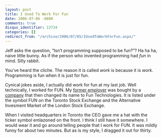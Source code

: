 ```yaml
---
layout: post
title: I Used To Work For Fun
date: 2006-07-06 -0800
comments: true
disqus_identifier: 13734
categories: []
redirect_from: "/archive/2006/07/05/IUsedToWorkForFun.aspx/"
---
```


Jeff asks the question, “Isn’t programming supposed to be fun?”? Ha ha
ha, naive little bunny. As if the person who invented programming had
*fun* in mind. Silly rabbit.

You’ve heard the cliche. The reason it is called *work* is because it is
*work*. Programming is fun when it is just for fun.

Cynical jokes aside, I actually did work for fun at my last job. Well
technically, I worked for FUN. My [former
employer](http://www.skilljamcorp.com/ "SkillJam Corporation Site") was
bought by a
[company](http://www.funtechnologies.com/ "Fun Technologies") that then
changed its name to Fun Technologies. It is listed under the symbol FUN
on the Toronto Stock Exchange and the Alternative Invesment Market of
the London Stock Exchange.

When I visited headquarters in Toronto the CEO gave me a hat with the
ticker symbol emlazoned on the front. I think I still have it somewhere.
I would wear it and go around telling people that I work for FUN. It was
mildly funny for about two minutes. But as is my style, I dragged it out
for thirty.


